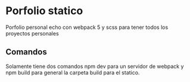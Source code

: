 # Porfolio statico

Porfolio personal echo con webpack 5 y scss para tener todos los proyectos personales

## Comandos

Solamente tiene dos comandos npm dev para un servidor de webpack y npm build para general la carpeta build para el statico.

